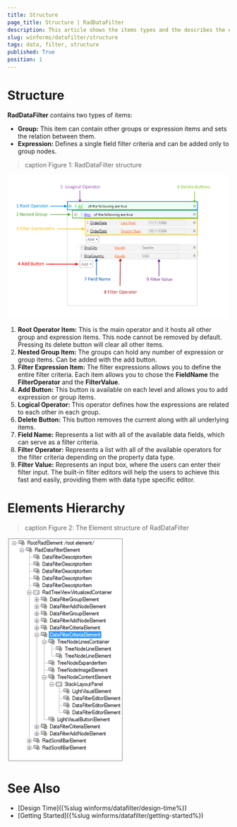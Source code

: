 ```yaml
---
title: Structure
page_title: Structure | RadDataFilter
description: This article shows the items types and the describes the elements used inside them. 
slug: winforms/datafilter/structure
tags: data, filter, structure
published: True
position: 1
---
```


# Structure

**RadDataFilter** contains two types of items:

* __Group:__ This item can contain other groups or expression items and sets the relation between them. 
* __Expression:__ Defines a single field filter criteria and can be added only to group nodes.

>caption Figure 1: RadDataFilter structure

![data-filter-structure 001](images/data-filter-structure001.png)

1. __Root Operator Item:__ This is the main operator and it hosts all other group and expression items. This node cannot be removed by default. Pressing its delete button will clear all other items.
2. __Nested Group Item:__ The groups can hold any number of expression or group items. Can be added with the add button. 
3. __Filter Expression Item:__ The filter expressions allows you to define the entire filter criteria. Each item allows you to chose the __FieldName__ the __FilterOperator__ and the __FilterValue__.
4. __Add Button:__ This button is available on each level and allows you to add expression or group items.  
5. __Logical Operator:__ This operator defines how the expressions are related to each other in each group. 
6. __Delete Button:__ This button removes the current along with all underlying items.
7. __Field Name:__ Represents a list with all of the available data fields, which can serve as a filter criteria.
8. __Filter Operator:__ Represents a list with all of the available operators for the filter criteria depending on the property data type.
9. __Filter Value:__ Represents an input box, where the users can enter their filter input. The built-in filter editors will help the users to achieve this fast and easily, providing them with data type specific editor.

# Elements Hierarchy

>caption Figure 2: The Element structure of RadDataFilter

![data-filter-structure 002](images/data-filter-structure002.png)


# See Also

* [Design Time]({%slug winforms/datafilter/design-time%})	
* [Getting Started]({%slug winforms/datafilter/getting-started%})	